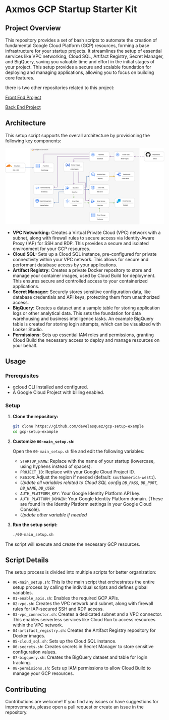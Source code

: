 
# Axmos GCP Startup Starter Kit

## Project Overview

This repository provides a set of bash scripts to automate the creation of fundamental Google Cloud Platform (GCP) resources, forming a base infrastructure for your startup projects.  It streamlines the setup of essential services like VPC networking, Cloud SQL, Artifact Registry, Secret Manager, and BigQuery, saving you valuable time and effort in the initial stages of your project.  This setup provides a secure and scalable foundation for deploying and managing applications, allowing you to focus on building core features.

there is two other repositories related to this project:

[Front End Project](https://github.com/develasquez/gcp-front-end-example)

[Back End Project](https://github.com/develasquez/gcp-back-end-example)


## Architecture

This setup script supports the overall architecture by provisioning the following key components:

![Axmos Startup Starter Kit Architecture](Arch%20-%20Startup%20Starter%20Kit.png)





*   **VPC Networking:** Creates a Virtual Private Cloud (VPC) network with a subnet, along with firewall rules to secure access via Identity-Aware Proxy (IAP) for SSH and RDP.  This provides a secure and isolated environment for your GCP resources.
*   **Cloud SQL:** Sets up a Cloud SQL instance, pre-configured for private connectivity within your VPC network. This allows for secure and performant database access by your applications.
*   **Artifact Registry:** Creates a private Docker repository to store and manage your container images, used by Cloud Build for deployment. This ensures secure and controlled access to your containerized applications.
*   **Secret Manager:**  Securely stores sensitive configuration data, like database credentials and API keys, protecting them from unauthorized access.
*   **BigQuery:** Creates a dataset and a sample table for storing application logs or other analytical data. This sets the foundation for data warehousing and business intelligence tasks.  An example BigQuery table is created for storing login attempts, which can be visualized with Looker Studio.
*   **Permissions:** Sets up essential IAM roles and permissions, granting Cloud Build the necessary access to deploy and manage resources on your behalf.


## Usage

### Prerequisites

*   gcloud CLI installed and configured.
*   A Google Cloud Project with billing enabled.


### Setup

1.  **Clone the repository:**

    ```bash
    git clone https://github.com/develasquez/gcp-setup-example
    cd gcp-setup-example
    ```

2.  **Customize `00-main_setup.sh`:**

    Open the `00-main_setup.sh` file and edit the following variables:

    *   `STARTUP_NAME`:  Replace with the name of your startup (lowercase, using hyphens instead of spaces).
    *   `PROJECT_ID`: Replace with your Google Cloud Project ID.
    *   `REGION`: Adjust the region if needed (default: `southamerica-west1`).
    *   *Update all variables related to Cloud SQL config `DB_PASS`, `DB_PORT`, `DB_NAME`, `DB_USER`*
    *   `AUTH_PLATFORM_KEY`: Your Google Identity Platform API key.
    *   `AUTH_PLATFORM_DOMAIN`: Your Google Identity Platform domain. (These are found in the Identity Platform settings in your Google Cloud Console).
    *   *Update other variable if needed*

3.  **Run the setup script:**

    ```bash
    ./00-main_setup.sh
    ```

The script will execute and create the necessary GCP resources.

## Script Details

The setup process is divided into multiple scripts for better organization:


* `00-main_setup.sh`: This is the main script that orchestrates the entire setup process by calling the individual scripts and defines global variables.
* `01-enable_apis.sh`: Enables the required GCP APIs.
* `02-vpc.sh`: Creates the VPC network and subnet, along with firewall rules for IAP-secured SSH and RDP access.
* `03-vpc_connector.sh`: Creates a dedicated subnet and a VPC connector. This enables serverless services like Cloud Run to access resources within the VPC network.
* `04-artifact_registry.sh`: Creates the Artifact Registry repository for Docker images.
* `05-cloud_sql.sh`: Sets up the Cloud SQL instance.
* `06-secrets.sh`: Creates secrets in Secret Manager to store sensitive configuration values.
* `07-bigquery.sh`: Creates the BigQuery dataset and table for login tracking.
* `08-permisions.sh`: Sets up IAM permissions to allow Cloud Build to manage your GCP resources.


## Contributing

Contributions are welcome!  If you find any issues or have suggestions for improvements, please open a pull request or create an issue in the repository.


